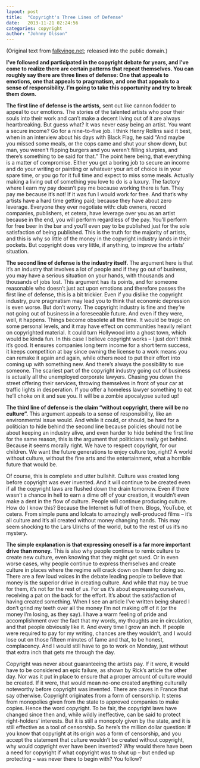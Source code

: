 ```yaml
---
layout: post
title:  "Copyright's Three Lines of Defense"
date:   2013-11-21 02:24:56
categories: copyright
author: "Johnny Olsson"
---
```

(Original text from [falkvinge.net](http://falkvinge.net/2013/10/04/copyrights-three-lines-of-defense/); released into the public domain.)

**I’ve followed and participated in the copyright debate for years, and I’ve come to realize there are certain patterns that repeat themselves. You can roughly say there are three lines of defense: One that appeals to emotions, one that appeals to pragmatism, and one that appeals to a sense of responsibility. I’m going to take this opportunity and try to break them down.**

**The first line of defense is the artists,** sent out like cannon fodder to appeal to our emotions. The stories of the talented artists who pour their souls into their work and can’t make a decent living out of it are always heartbreaking. But guess what? It was never easy being an artist. You want a secure income? Go for a nine-to-five job. I think Henry Rollins said it best, when in an interview about his days with Black Flag, he said “And maybe you missed some meals, or the cops came and shut your show down, but man, you weren’t flipping burgers and you weren’t filling slurpies, and there’s something to be said for that.” The point here being, that everything is a matter of compromise. Either you get a boring job to secure an income and do your writing or painting or whatever your art of choice is in your spare time, or you go for it full time and expect to miss some meals. Actually making a living out of something you love to do is a luxury. The factory where I earn my pay doesn’t pay me because working there is fun. They pay me because it’s not! If it was fun I would work for free. And that’s why artists have a hard time getting paid; because they have about zero leverage. Everyone they ever negotiate with: club owners, record companies, publishers, et cetera, have leverage over you as an artist because in the end, you will perform regardless of the pay. You’ll perform for free beer in the bar and you’ll even pay to be published just for the sole satisfaction of being published. This is the truth for the majority of artists, and this is why so little of the money in the copyright industry lands in their pockets. But copyright does very little, if anything, to improve the artists’ situation.

**The second line of defense is the industry itself.** The argument here is that it’s an industry that involves a lot of people and if they go out of business, you may have a serious situation on your hands, with thousands and thousands of jobs lost. This argument has its points, and for someone reasonable who doesn’t just act upon emotions and therefore passes the first line of defense, this is a bit trickier. Even if you dislike the copyright industry, pure pragmatism may lead you to think that economic depression is even worse. But don’t worry. The copyright industry is fine and they’re not going out of business in a foreseeable future. And even if they were, well, it happens. Things become obsolete all the time. It would be tragic on some personal levels, and it may have effect on communities heavily reliant on copyrighted material. It could turn Hollywood into a ghost town, which would be kinda fun. In this case I believe copyright works – I just don’t think it’s good. It ensures companies long term income for a short term success, it keeps competition at bay since owning the license to a work means you can remake it again and again, while others need to put their effort into coming up with something new. And there’s always the possibility to sue someone. The scariest part of the copyright industry going out of business is actually all the unemployed corporate lawyers. Chasing you down the street offering their services, throwing themselves in front of your car at traffic lights in desperation. If you offer a homeless lawyer something to eat he’ll choke on it and sue you. It will be a zombie apocalypse suited up!

**The third line of defense is the claim “without copyright, there will be no culture”.** This argument appeals to a sense of responsibility, like an environmental issue would. And while it could, or should, be hard for a politician to hide behind the second line because policies should not be about keeping an industry alive, and even harder to hide behind the first line for the same reason, this is the argument that politicians really get behind. Because it seems morally right. We have to respect copyright, for our children. We want the future generations to enjoy culture too, right? A world without culture, without the fine arts and the entertainment, what a horrible future that would be.

Of course, this is complete and utter bullshit. Culture was created long before copyright was ever invented. And it will continue to be created even if all the copyright laws are flushed down the drain tomorrow. Even if there wasn’t a chance in hell to earn a dime off of your creation, it wouldn’t even make a dent in the flow of culture. People will continue producing culture. How do I know this? Because the Internet is full of them. Blogs, YouTube, et cetera. From simple puns and lolcats to amazingly well-produced films – it’s all culture and it’s all created without money changing hands. This may seem shocking to the Lars Ulrichs of the world, but to the rest of us it’s no mystery.

**The simple explanation is that expressing oneself is a far more important drive than money.** This is also why people continue to remix culture to create new culture, even knowing that they might get sued. Or in even worse cases, why people continue to express themselves and create culture in places where the regime will crack down on them for doing so. There are a few loud voices in the debate leading people to believe that money is the superior drive in creating culture. And while that may be true for them, it’s not for the rest of us. For us it’s about expressing ourselves, receiving a pat on the back for the effort. It’s about the satisfaction of having created something. When I see an article I’ve written being shared I don’t grind my teeth over all the money I’m not making off of it (or the money I’m losing, as they say). I have a warm feeling of pride and accomplishment over the fact that my words, my thoughts are in circulation, and that people obviously like it. And every time I grow an inch. If people were required to pay for my writing, chances are they wouldn’t, and I would lose out on those fifteen minutes of fame and that, to be honest, complacency. And I would still have to go to work on Monday, just without that extra inch that gets me through the day.

Copyright was never about guaranteeing the artists pay. If it were, it would have to be considered an epic failure, as shown by Rick’s article the other day. Nor was it put in place to ensure that a proper amount of culture would be created. If it were, that would mean no-one created anything culturally noteworthy before copyright was invented. There are caves in France that say otherwise. Copyright originates from a form of censorship. It stems from monopolies given from the state to approved companies to make copies. Hence the word copyright. To be fair, the copyright laws have changed since then and, while wildly ineffective, can be said to protect right-holders’ interests. But it is still a monopoly given by the state, and it is still effective as a tool of censorship. So here’s the million dollar question: If you know that copyright at its origin was a form of censorship, and you accept the statement that culture wouldn’t be created without copyright, why would copyright ever have been invented? Why would there have been a need for copyright if what copyright was to shut up – but ended up protecting – was never there to begin with? You follow?
